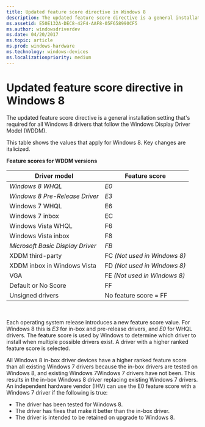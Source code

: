 ```yaml
---
title: Updated feature score directive in Windows 8
description: The updated feature score directive is a general installation setting that's required for all Windows 8 drivers that follow the Windows Display Driver Model (WDDM).
ms.assetid: E50E132A-DEC8-42F4-AAF8-05F658990CF5
ms.author: windowsdriverdev
ms.date: 04/20/2017
ms.topic: article
ms.prod: windows-hardware
ms.technology: windows-devices
ms.localizationpriority: medium
---
```


# Updated feature score directive in Windows 8


The updated feature score directive is a general installation setting that's required for all Windows 8 drivers that follow the Windows Display Driver Model (WDDM).

This table shows the values that apply for Windows 8. Key changes are italicized.

**Feature scores for WDDM versions**

| Driver model                     | Feature score                |
|----------------------------------|------------------------------|
| *Windows 8 WHQL*                 | *E0*                         |
| *Windows 8 Pre-Release Driver*   | *E3*                         |
| Windows 7 WHQL                   | E6                           |
| Windows 7 inbox                  | EC                           |
| Windows Vista WHQL               | F6                           |
| Windows Vista inbox              | F8                           |
| *Microsoft Basic Display Driver* | *FB*                         |
| XDDM third-party                 | FC *(Not used in Windows 8)* |
| XDDM inbox in Windows Vista      | FD *(Not used in Windows 8)* |
| VGA                              | FE *(Not used in Windows 8)* |
| Default or No Score              | FF                           |
| Unsigned drivers                 | No feature score = FF        |

 

Each operating system release introduces a new feature score value. For Windows 8 this is *E3* for in-box and pre-release drivers, and *E0* for WHQL drivers. The feature score is used by Windows to determine which driver to install when multiple possible drivers exist. A driver with a higher ranked feature score is selected.

All Windows 8 in-box driver devices have a higher ranked feature score than all existing Windows 7 drivers because the in-box drivers are tested on Windows 8, and existing Windows 7Windows 7 drivers have not been. This results in the in-box Windows 8 driver replacing existing Windows 7 drivers. An independent hardware vendor (IHV) can use the E0 feature score with a Windows 7 driver if the following is true:

-   The driver has been tested for Windows 8.
-   The driver has fixes that make it better than the in-box driver.
-   The driver is intended to be retained on upgrade to Windows 8.

 

 





